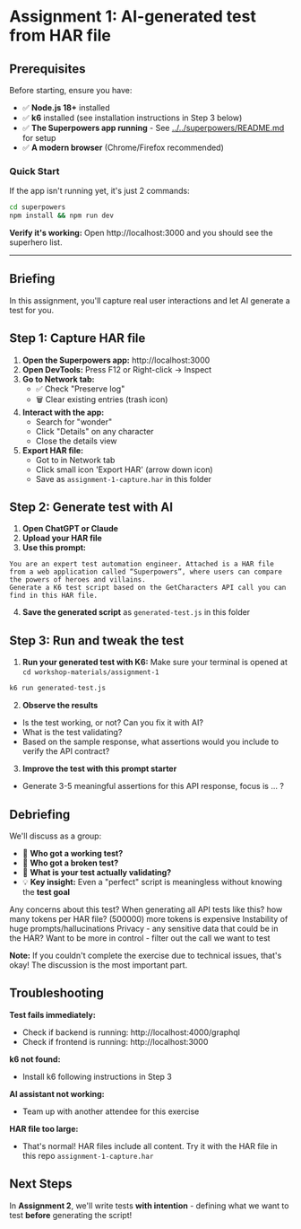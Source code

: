 # Assignment 1: AI-generated test from HAR file

## Prerequisites

Before starting, ensure you have:
- ✅ **Node.js 18+** installed
- ✅ **k6** installed (see installation instructions in Step 3 below)
- ✅ **The Superpowers app running** - See [../../superpowers/README.md](../../superpowers/README.md) for setup
- ✅ **A modern browser** (Chrome/Firefox recommended)

### Quick Start

If the app isn't running yet, it's just 2 commands:

```bash
cd superpowers
npm install && npm run dev
```

**Verify it's working:** Open http://localhost:3000 and you should see the superhero list.

---

## Briefing

In this assignment, you'll capture real user interactions and let AI generate a test for you. 

## Step 1: Capture HAR file 

1. **Open the Superpowers app:** http://localhost:3000
2. **Open DevTools:** Press F12 or Right-click → Inspect
3. **Go to Network tab:**
   - ✅ Check "Preserve log"
   - 🗑️ Clear existing entries (trash icon)
4. **Interact with the app:**
   - Search for "wonder"
   - Click "Details" on any character
   - Close the details view
5. **Export HAR file:**
   - Got to in Network tab
   - Click small icon 'Export HAR' (arrow down icon)
   - Save as `assignment-1-capture.har` in this folder

## Step 2: Generate test with AI

1. **Open ChatGPT or Claude**
2. **Upload your HAR file**
3. **Use this prompt:**

```
You are an expert test automation engineer. Attached is a HAR file from a web application called “Superpowers”, where users can compare the powers of heroes and villains.
Generate a K6 test script based on the GetCharacters API call you can find in this HAR file.
```

4. **Save the generated script** as `generated-test.js` in this folder

## Step 3: Run and tweak the test 

1. **Run your generated test with K6:**
Make sure your terminal is opened at `cd workshop-materials/assignment-1`
```bash
k6 run generated-test.js
```
2. **Observe the results**
- Is the test working, or not? Can you fix it with AI? 
- What is the test validating?
- Based on the sample response, what assertions would you include to verify the API contract?

3. **Improve the test with this prompt starter**
- Generate 3-5 meaningful assertions for this API response, focus is ... ? 

## Debriefing 

We'll discuss as a group:

- 🙋 **Who got a working test?**
- 🙋 **Who got a broken test?**
- 🤔 **What is your test actually validating?**
- 💡 **Key insight:** Even a "perfect" script is meaningless without knowing the **test goal**

Any concerns about this test? When generating all API tests like this? 
how many tokens per HAR file? (500000) 
more tokens is expensive
Instability of huge prompts/hallucinations
Privacy - any sensitive data that could be in the HAR? 
Want to be more in control - filter out the call we want to test


**Note:** If you couldn't complete the exercise due to technical issues, that's okay! The discussion is the most important part.

## Troubleshooting

**Test fails immediately:**
- Check if backend is running: http://localhost:4000/graphql
- Check if frontend is running: http://localhost:3000

**k6 not found:**
- Install k6 following instructions in Step 3

**AI assistant not working:**
- Team up with another attendee for this exercise

**HAR file too large:**
- That's normal! HAR files include all content. Try it with the HAR file in this repo `assignment-1-capture.har`

## Next Steps

In **Assignment 2**, we'll write tests **with intention** - defining what we want to test **before** generating the script!
